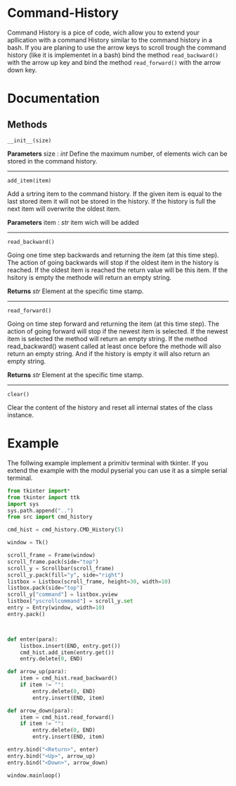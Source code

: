 # Command-History

Command History is a pice of code, wich allow you to extend your apllication with a command History similar to the command history in a bash.
If you are planing to use the arrow keys to scroll trough the command history (like it is implementet in a bash) bind the method `read_backward()` with the arrow up key and bind the method `read_forward()` with the arrow down key.

# Documentation

## Methods

`__init__(size)`

__Parameters__
size : _int_
Define the maximum number, of elements wich can be stored in the command history.
___

`add_item(item)`

Add a srtring item to the command history. If the given item is equal to the last stored item it will not be stored in the history. If the history is full the next item will overwrite the oldest item.

__Parameters__
item : _str_
item wich will be added
___

`read_backward()`

Going one time step backwards and returning the item (at this time step). The action of going backwards will stop if the oldest item in the history is reached. If the oldest item is reached the return value will be this item. If the hsitory is empty the methode will return an empty string.

__Returns__
_str_
Element at the specific time stamp.


___

`read_forward()`

Going on time step forward and returning the item (at this time step). The action of going forward will stop if the newest item is selected. If the newest item is selected the method will return an empty string. If the method read_backward() wasent called at least once before the methode will also return an empty string. And if the history is empty it will also return an empty string.

__Returns__
_str_
Element at the specific time stamp.

___

`clear()`

Clear the content of the history and reset all internal states of the class instance.

# Example

The follwing example implement a primitiv terminal with tkinter. If you extend the example with the modul pyserial you can use it as a simple serial terminal.

```python
from tkinter import*
from tkinter import ttk
import sys
sys.path.append("..")
from src import cmd_history

cmd_hist = cmd_history.CMD_History(5)

window = Tk()

scroll_frame = Frame(window)
scroll_frame.pack(side="top")
scroll_y = Scrollbar(scroll_frame)
scroll_y.pack(fill="y", side="right")
listbox = Listbox(scroll_frame, height=30, width=10)
listbox.pack(side="top")
scroll_y["command"] = listbox.yview
listbox["yscrollcommand"] = scroll_y.set
entry = Entry(window, width=10)
entry.pack()



def enter(para):
    listbox.insert(END, entry.get())
    cmd_hist.add_item(entry.get())
    entry.delete(0, END)

def arrow_up(para):
    item = cmd_hist.read_backward()
    if item != "":
        entry.delete(0, END)
        entry.insert(END, item)

def arrow_down(para):
    item = cmd_hist.read_forward()
    if item != "":
        entry.delete(0, END)
        entry.insert(END, item)

entry.bind("<Return>", enter)
entry.bind("<Up>", arrow_up)
entry.bind("<Down>", arrow_down)

window.mainloop()
```